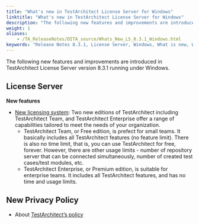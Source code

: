 ```yaml
--- 
title: "What's new in TestArchitect License Server for Windows"
linktitle: "What's new in TestArchitect License Server for Windows"
description: "The following new features and improvements are introduced in TestArchitect License Server version 8.3.1 running under Windows."
weight: 1
aliases: 
    - /TA_ReleaseNotes/DITA_source/Whats_New_LS_8.3.1_Windows.html
keywords: "Release Notes 8.3.1, License Server, Windows, What is new, Windows, License Server 8.3.1, License Server 8.3.1, what is new, Windows"
---
```


The following new features and improvements are introduced in TestArchitect License Server version 8.3.1 running under Windows.

## License Server

**New features**

-   [New licensing system](/TA_Administration/Topics/TA_Editions.html): Two new editions of TestArchitect including TestArchitect Team, and TestArchitect Enterprise offer a range of capabilities tailored to meet the needs of your organization.
    -   TestArchitect Team, or Free edition, is prefect for small teams. It basically includes all TestArchitect features \(no feature limit\). There is also no time limit, that is, you can use TestArchitect for free, forever. However, there are other usage limits - number of repository server that can be connected simultaneously, number of created test cases/test modules, etc.
    -   TestArchitect Enterprise, or Premium edition, is suitable for enterprise teams. It includes all TestArchitect features, and has no time and usage limits.

## New Privacy Policy

-   About [TestArchitect’s policy](http://go.testarchitect.com/fwlink/?linkid=90002)


